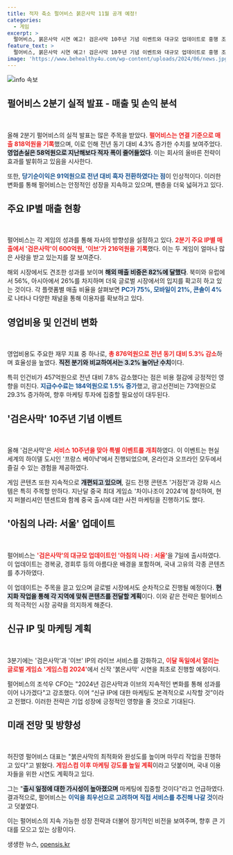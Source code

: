 ```yaml
---
title: 적자 축소 펄어비스 붉은사막 11월 공개 예정!
categories:
  - 게임
excerpt: >
  펄어비스, 붉은사막 시연 예고! 검은사막 10주년 기념 이벤트와 대규모 업데이트로 흥행 조짐. 3분기 게임스컴에서 신작 공개, 국내 지스타 2024에서도 체험 가능. 전 세계 매출 비중은 82%로 높아, 글로벌 확장 가속화!
feature_text: >
  펄어비스, 붉은사막 시연 예고! 검은사막 10주년 기념 이벤트와 대규모 업데이트로 흥행 조짐. 3분기 게임스컴에서 신작 공개, 국내 지스타 2024에서도 체험 가능. 전 세계 매출 비중은 82%로 높아, 글로벌 확장 가속화!
image: 'https://www.behealthy4u.com/wp-content/uploads/2024/06/news.jpg'
---
```


<p><img src="https://www.behealthy4u.com/wp-content/uploads/2024/06/news.jpg" alt="info 속보" /></p>

<h2 data-ke-size="size26">펄어비스 2분기 실적 발표 - 매출 및 손익 분석</h2>

<p data-ke-size="size16">&nbsp;</p>

<p>올해 2분기 펄어비스의 실적 발표는 많은 주목을 받았다. <b><span style="color: #ee2323;">펄어비스는 연결 기준으로 매출 818억원을 기록</span></b>했으며, 이로 인해 전년 동기 대비 4.3% 증가한 수치를 보여주었다. <b><span style="background-color: #21538527;">영업손실은 58억원으로 지난해보다 적자 폭이 줄어들었다</span></b>. 이는 회사의 올바른 전략이 효과를 발휘하고 있음을 시사한다. </p>

<p>또한, <b><span style="color: #1a5490;">당기순이익은 91억원으로 전년 대비 흑자 전환하였다는 점</span></b>이 인상적이다. 이러한 변화를 통해 펄어비스는 안정적인 성장을 지속하고 있으며, 팬층을 더욱 넓혀가고 있다.</p>

<h2 data-ke-size="size26">주요 IP별 매출 현황</h2>

<p data-ke-size="size16">&nbsp;</p>

<p>펄어비스는 각 게임의 성과를 통해 자사의 방향성을 설정하고 있다. <b><span style="color: #ee2323;">2분기 주요 IP별 매출에서 '검은사막'이 600억원, '이브'가 216억원을 기록</span></b>했다. 이는 두 게임이 얼마나 많은 사랑을 받고 있는지를 잘 보여준다. </p>

<p>해외 시장에서도 견조한 성과를 보이며 <b><span style="background-color: #21538527;">해외 매출 비중은 82%에 달했다</span></b>. 북미와 유럽에서 56%, 아시아에서 26%를 차지하며 더욱 글로벌 시장에서의 입지를 확고히 하고 있는 것이다. 각 플랫폼별 매출 비율을 살펴보면 <b><span style="color: #1a5490;">PC가 75%, 모바일이 21%, 콘솔이 4%</span></b>로 나타나 다양한 채널을 통해 이용자를 확보하고 있다.</p>

<h2 data-ke-size="size26">영업비용 및 인건비 변화</h2>

<p data-ke-size="size16">&nbsp;</p>

<p>영업비용도 주요한 재무 지표 중 하나로, <b><span style="color: #ee2323;">총 876억원으로 전년 동기 대비 5.3% 감소</span></b>하며 효율성을 높였다. <b><span style="background-color: #21538527;">직전 분기와 비교하여서는 3.2% 늘어난 수치</span></b>이다.</p>

<p>특히 인건비가 457억원으로 전년 대비 7.8% 감소했다는 점은 비용 절감에 긍정적인 영향을 미친다. <b><span style="color: #1a5490;">지급수수료는 184억원으로 1.5% 증가</span></b>했고, 광고선전비는 73억원으로 29.3% 증가하여, 향후 마케팅 투자에 집중할 필요성이 대두된다.</p>

<h2 data-ke-size="size26">'검은사막' 10주년 기념 이벤트</h2>

<p data-ke-size="size16">&nbsp;</p>

<p>올해 '검은사막'은 <b><span style="color: #ee2323;">서비스 10주년을 맞아 특별 이벤트를 개최</span></b>하였다. 이 이벤트는 현실 세계의 하이델 도시인 '프랑스 베이냑'에서 진행되었으며, 온라인과 오프라인 모두에서 즐길 수 있는 경험을 제공하였다. </p>

<p>게임 콘텐츠 또한 지속적으로 <b><span style="background-color: #21538527;">개편되고 있으며</span></b>, 길드 전쟁 콘텐츠 '거점전'과 강화 시스템은 특히 주목할 만하다. 지난달 중국 최대 게임쇼 '차이나조이 2024'에 참석하여, 현지 퍼블리셔인 텐센트와 함께 중국 출시에 대한 사전 마케팅을 진행하기도 했다.</p>

<h2 data-ke-size="size26">'아침의 나라: 서울' 업데이트</h2>

<p data-ke-size="size16">&nbsp;</p>

<p>펄어비스는 <b><span style="color: #ee2323;">'검은사막'의 대규모 업데이트인 '아침의 나라 : 서울'</span></b>을 7일에 출시하였다. 이 업데이트는 경복궁, 경회루 등의 아름다운 배경을 포함하며, 국내 고유의 각종 콘텐츠를 추가하였다. </p>

<p>이 업데이트는 주목을 끌고 있으며 글로벌 시장에서도 순차적으로 진행될 예정이다. <b><span style="background-color: #21538527;">현지화 작업을 통해 각 지역에 맞춰 콘텐츠를 전달할 계획</span></b>이다. 이와 같은 전략은 펄어비스의 적극적인 시장 공략을 의지하게 해준다.</p>

<h2 data-ke-size="size26">신규 IP 및 마케팅 계획</h2>

<p data-ke-size="size16">&nbsp;</p>

<p>3분기에는 '검은사막'과 '이브' IP의 라이브 서비스를 강화하고, <b><span style="color: #ee2323;">이달 독일에서 열리는 글로벌 게임쇼 '게임스컴 2024'</span></b>에서 신작 '붉은사막' 시연을 최초로 진행할 예정이다. </p>

<p>펄어비스의 조석우 CFO는 "2024년 검은사막과 이브의 지속적인 변화를 통해 성과를 이어 나가겠다"고 강조했다. 이어 “신규 IP에 대한 마케팅도 본격적으로 시작할 것”이라고 전했다.  이러한 전략은 기업 성장에 긍정적인 영향을 줄 것으로 기대된다.</p>

<h2 data-ke-size="size26">미래 전망 및 방향성</h2>

<p data-ke-size="size16">&nbsp;</p>

<p>허진영 펄어비스 대표는 "붉은사막의 최적화와 완성도를 높이며 마무리 작업을 진행하고 있다"고 밝혔다. <b><span style="color: #ee2323;">게임스컴 이후 마케팅 강도를 높일 계획</span></b>이라고 덧붙이며, 국내 이용자들을 위한 시연도 계획하고 있다.</p>

<p>그는 "<b><span style="background-color: #21538527;">출시 일정에 대한 가시성이 높아졌으며</span></b> 마케팅에 집중할 것이다"라고 언급하였다. 결과적으로, 펄어비스는 <b><span style="color: #1a5490;">이익을 최우선으로 고려하며 직접 서비스를 추진해 나갈 것</span></b>이라고 덧붙였다. </p>

<p>이는 펄어비스의 지속 가능한 성장 전략과 더불어 장기적인 비전을 보여주며, 향후 큰 기대를 모으고 있는 상황이다.</p>
생생한 뉴스, <a href="https://opensis.kr" rel="dofollow">opensis.kr</a>


